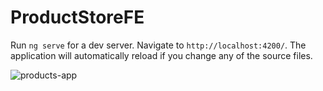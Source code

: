# ProductStoreFE

Run `ng serve` for a dev server. Navigate to `http://localhost:4200/`. The application will automatically reload if you change any of the source files.

![products-app](https://github.com/user-attachments/assets/70928867-bbe5-48e0-b2f1-0d629d2088f7)
